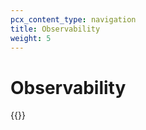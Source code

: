 ```yaml
---
pcx_content_type: navigation
title: Observability
weight: 5
---
```


# Observability

{{<directory-listing>}}